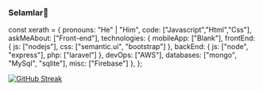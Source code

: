 ### Selamlar👋

const xerath = {
    pronouns: "He" | "Him",
    code: ["Javascript","Html","Css"],
    askMeAbout: ["Front-end"],
    technologies: {
        mobileApp: ["Blank"],
        frontEnd: {
            js: ["nodejs"],
            css: ["semantic.ui", "bootstrap"]
        },
        backEnd: {
            js: ["node", "express"],
            php: ["laravel"]
        },
        devOps: ["AWS"],
        databases: ["mongo", "MySql", "sqlite"],
        misc: ["Firebase"]
    },
};


[![GitHub Streak](https://streak-stats.demolab.com?user=justxerath&theme=dark&border_radius=3.9&mode=weekly&card_width=500)](https://git.io/streak-stats)

<!--
**justxerath/justxerath** is a ✨ _special_ ✨ repository because its `README.md` (this file) appears on your GitHub profile.

Here are some ideas to get you started:

- 🔭 I’m currently working on ...
- 🌱 I’m currently learning ...
- 👯 I’m looking to collaborate on ...
- 🤔 I’m looking for help with ...
- 💬 Ask me about ...
- 📫 How to reach me: ...
- 😄 Pronouns: ...
- ⚡ Fun fact: ...
-->
